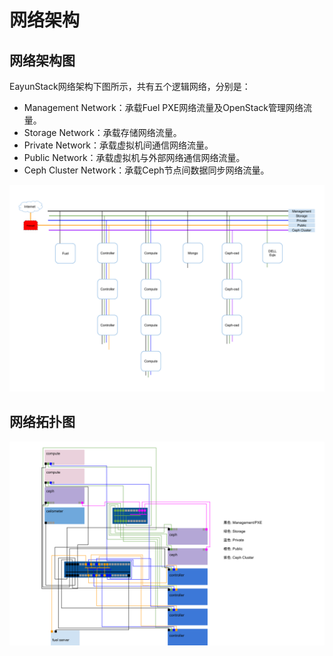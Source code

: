 # 网络架构

## 网络架构图

EayunStack网络架构下图所示，共有五个逻辑网络，分别是：

* Management Network：承载Fuel PXE网络流量及OpenStack管理网络流量。
* Storage Network：承载存储网络流量。
* Private Network：承载虚拟机间通信网络流量。
* Public Network：承载虚拟机与外部网络通信网络流量。
* Ceph Cluster Network：承载Ceph节点间数据同步网络流量。

![EayunStack-Network-Architecture](../images/EayunStack-Network-Architecture.png)

## 网络拓扑图

![EayunStack-Network-Topology](../images/EayunStack-Network-Topology.svg)


